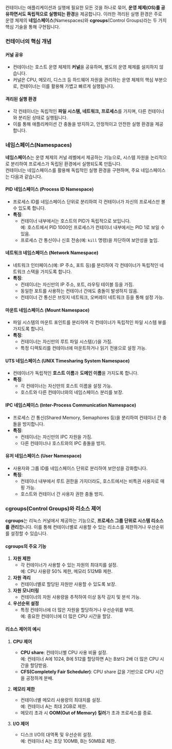 컨테이너는 애플리케이션과 실행에 필요한 모든 것을 하나로 묶어, **운영 체제(OS)를 공유하면서도 독립적으로 실행되는 환경**을 제공합니다. 이러한 격리된 실행 환경은 주로 운영 체제의 **네임스페이스**(Namespaces)와 **cgroups**(Control Groups)라는 두 가지 핵심 기술을 통해 구현됩니다.

### 컨테이너의 핵심 개념

#### 커널 공유
- 컨테이너는 호스트 운영 체제의 **커널**을 공유하며, 별도의 운영 체제를 설치하지 않습니다.  
- 커널은 CPU, 메모리, 디스크 등 하드웨어 자원을 관리하는 운영 체제의 핵심 부분으로, 컨테이너는 이를 활용해 가볍고 빠르게 실행됩니다.  

#### 격리된 실행 환경
- 각 컨테이너는 독립적인 **파일 시스템, 네트워크, 프로세스**를 가지며, 다른 컨테이너와 분리된 상태로 실행됩니다.  
- 이를 통해 애플리케이션 간 충돌을 방지하고, 안정적이고 안전한 실행 환경을 제공합니다.

### 네임스페이스(Namespaces)

**네임스페이스**는 운영 체제의 커널 레벨에서 제공하는 기능으로, 시스템 자원을 논리적으로 분리하여 프로세스가 독립된 환경에서 실행되도록 만듭니다.  
컨테이너는 네임스페이스를 활용해 독립적인 실행 환경을 구현하며, 주요 네임스페이스는 다음과 같습니다.

#### PID 네임스페이스 (Process ID Namespace)
- 프로세스 ID를 네임스페이스 단위로 분리하여 각 컨테이너가 자신의 프로세스만 볼 수 있도록 합니다.
- **특징**:
  - 컨테이너 내부에서는 호스트의 PID가 독립적으로 보입니다.  
    예: 호스트에서 PID 1000인 프로세스가 컨테이너 내부에서는 PID 1로 보일 수 있음.
  - 프로세스 간 통신이나 신호 전송(예: `kill` 명령)을 차단하여 보안성을 높임.

#### 네트워크 네임스페이스 (Network Namespace)
- 네트워크 인터페이스(예: IP 주소, 포트 등)를 분리하여 각 컨테이너가 독립적인 네트워크 스택을 가지도록 합니다.
- **특징**:
  - 컨테이너는 자신만의 IP 주소, 포트, 라우팅 테이블 등을 가짐.
  - 동일한 포트를 사용하는 컨테이너 간에도 충돌이 발생하지 않음.
  - 컨테이너 간 통신은 브릿지 네트워크, 오버레이 네트워크 등을 통해 설정 가능.

#### 마운트 네임스페이스 (Mount Namespace)
- 파일 시스템의 마운트 포인트를 분리하여 각 컨테이너가 독립적인 파일 시스템 뷰를 가지도록 합니다.
- **특징**:
  - 컨테이너는 자신만의 루트 파일 시스템(`/`)을 가짐.
  - 특정 디렉토리를 컨테이너에 마운트하거나 읽기 전용으로 설정 가능.

#### UTS 네임스페이스 (UNIX Timesharing System Namespace)
- 컨테이너가 독립적인 **호스트 이름**과 **도메인 이름**을 가지도록 합니다.
- **특징**:
  - 각 컨테이너는 자신만의 호스트 이름을 설정 가능.
  - 호스트와 다른 컨테이너와의 네임스페이스 분리를 보장.

#### IPC 네임스페이스 (Inter-Process Communication Namespace)
- 프로세스 간 통신(Shared Memory, Semaphores 등)을 분리하여 컨테이너 간 충돌을 방지합니다.
- **특징**:
  - 컨테이너는 자신만의 IPC 자원을 가짐.
  - 다른 컨테이너나 호스트와의 IPC 충돌을 방지.

#### 유저 네임스페이스 (User Namespace)
- 사용자와 그룹 ID를 네임스페이스 단위로 분리하여 보안성을 강화합니다.
- **특징**:
  - 컨테이너 내부에서 루트 권한을 가지더라도, 호스트에서는 비특권 사용자로 매핑 가능.
  - 호스트와 컨테이너 간 사용자 권한 충돌 방지.

### cgroups(Control Groups)와 리소스 제어

**cgroups**는 리눅스 커널에서 제공하는 기능으로, **프로세스 그룹 단위로 시스템 리소스를 관리**합니다. 이를 통해 컨테이너별로 사용할 수 있는 리소스를 제한하거나 우선순위를 설정할 수 있습니다.

#### cgroups의 주요 기능

1. **자원 제한**  
   - 각 컨테이너가 사용할 수 있는 자원의 최대치를 설정.  
     예: CPU 사용량 50% 제한, 메모리 512MB 제한.
2. **자원 격리**  
   - 컨테이너별로 할당된 자원만 사용할 수 있도록 보장.
3. **자원 모니터링**  
   - 컨테이너의 자원 사용량을 추적하여 이상 동작 감지 및 분석 가능.
4. **우선순위 설정**  
   - 특정 컨테이너에 더 많은 자원을 할당하거나 우선순위를 부여.  
     예: 중요한 컨테이너에 더 많은 CPU 시간을 할당.
#### 리소스 제어의 예시

1. **CPU 제어**
   - **CPU share**: 컨테이너별 CPU 사용 비율 설정.  
     예: 컨테이너 A에 1024, B에 512를 할당하면 A는 B보다 2배 더 많은 CPU 시간을 할당받음.
   - **CFS(Completely Fair Scheduler)**: CPU share 값을 기반으로 CPU 시간을 공정하게 분배.

2. **메모리 제한**
   - 컨테이너별 메모리 사용량의 최대치를 설정.  
     예: 컨테이너 A는 최대 2GB로 제한.
   - 메모리 초과 시 **OOM(Out of Memory) 킬러**가 초과 프로세스를 종료.

3. **I/O 제어**
   - 디스크 I/O의 대역폭 및 우선순위 설정.  
     예: 컨테이너 A는 초당 100MB, B는 50MB로 제한.

